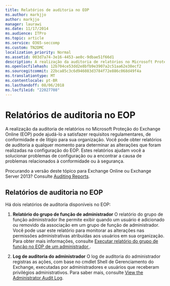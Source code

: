 ```yaml
---
title: Relatórios de auditoria no EOP
ms.author: markjjo
author: markjjo
manager: laurawi
ms.date: 11/17/2014
ms.audience: ITPro
ms.topic: article
ms.service: O365-seccomp
ms.custom: TN2DMC
localization_priority: Normal
ms.assetid: 003d7a74-3e16-4453-ae0c-9dbae51f66d1
description: A realização da auditoria de relatórios no Microsoft Proteção do Exchange Online (EOP) pode ajudá-lo a satisfazer requisitos regulamentares, de conformidade e de litígio para sua organização. Você pode obter relatórios de auditoria a qualquer momento para determinar as alterações que foram realizadas na configuração do EOP. Estes relatórios ajudam você a solucionar problemas de configuração ou a encontrar a causa de problemas relacionados à conformidade ou à segurança.
ms.openlocfilehash: 12b704ce53dd2e8bfb9e3907a2c51aa62e38ecf2
ms.sourcegitcommit: 22bca85c3c6d946083d3784f72e886c068d49f4a
ms.translationtype: MT
ms.contentlocale: pt-BR
ms.lasthandoff: 08/06/2018
ms.locfileid: "22027708"
---
```

# <a name="auditing-reports-in-eop"></a>Relatórios de auditoria no EOP

A realização da auditoria de relatórios no Microsoft Proteção do Exchange Online (EOP) pode ajudá-lo a satisfazer requisitos regulamentares, de conformidade e de litígio para sua organização. Você pode obter relatórios de auditoria a qualquer momento para determinar as alterações que foram realizadas na configuração do EOP. Estes relatórios ajudam você a solucionar problemas de configuração ou a encontrar a causa de problemas relacionados à conformidade ou à segurança.
  
Procurando a versão deste tópico para Exchange Online ou Exchange Server 2013? Consulte [Auditing Reports](http://technet.microsoft.com/library/2b3e1529-1677-4564-be0b-ce22757ddc0d.aspx).
  
## <a name="auditing-reports-in-eop"></a>Relatórios de auditoria no EOP

Há dois relatórios de auditoria disponíveis no EOP:
  
1. **Relatório do grupo de função de administrador** O relatório do grupo de função administrador lhe permite exibir quando um usuário é adicionado ou removido da associação em um grupo de função de administrador. Você pode usar este relatório para monitorar as alterações nas permissões administrativas atribuídas aos usuários em sua organização. Para obter mais informações, consulte [Executar relatório do grupo de função no EOP de um administrador ](run-an-administrator-role-group-report-in-eop-eop.md).
    
2. **Log de auditoria do administrador** O log de auditoria do administrador registras as ações, com base no cmdlet Shell de Gerenciamento do Exchange, executadas por administradores e usuários que receberam privilégios administrativos. Para saber mais, consulte [View the Administrator Audit Log](http://technet.microsoft.com/library/5c62072a-556d-4fea-9973-d668c6b9fd57.aspx).
    

